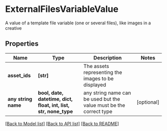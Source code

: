 # ExternalFilesVariableValue

A value of a template file variable (one or several files), like images in a creative

## Properties
Name | Type | Description | Notes
------------ | ------------- | ------------- | -------------
**asset_ids** | **[str]** | The assets representing the images to be displayed | 
**any string name** | **bool, date, datetime, dict, float, int, list, str, none_type** | any string name can be used but the value must be the correct type | [optional]

[[Back to Model list]](../README.md#documentation-for-models) [[Back to API list]](../README.md#documentation-for-api-endpoints) [[Back to README]](../README.md)


